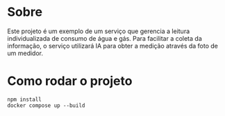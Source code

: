 # Sobre

Este projeto é um exemplo de um serviço que gerencia a leitura individualizada de consumo de água e gás. Para facilitar a coleta da informação, o serviço utilizará IA para
obter a medição através da foto de um medidor.

# Como rodar o projeto
```
npm install
docker compose up --build
```
